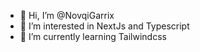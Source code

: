 - 👋 Hi, I’m @NovqiGarrix
- 👀 I’m interested in NextJs and Typescript
- 🌱 I’m currently learning Tailwindcss
<!---
NovqiGarrix/NovqiGarrix is a ✨ special ✨ repository because its `README.md` (this file) appears on your GitHub profile.
You can click the Preview link to take a look at your changes.
--->
